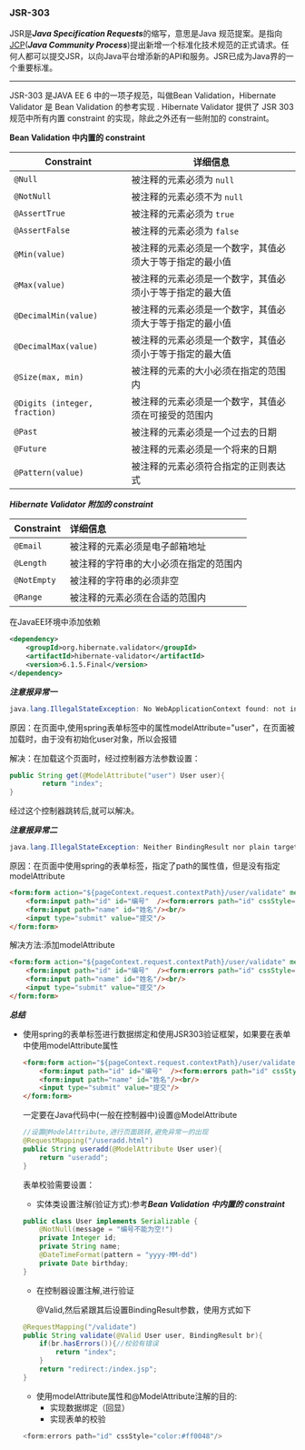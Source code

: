 

### JSR-303

JSR是***Java Specification Requests***的缩写，意思是Java 规范提案。是指向[JCP](https://link.jianshu.com?t=http%3A%2F%2Fbaike.baidu.com%2Fview%2F148425.htm)(***Java Community Process***)提出新增一个标准化技术规范的正式请求。任何人都可以提交JSR，以向Java平台增添新的API和服务。JSR已成为Java界的一个重要标准。

------

JSR-303 是JAVA EE 6 中的一项子规范，叫做Bean Validation，Hibernate Validator 是 Bean Validation 的参考实现 . Hibernate Validator 提供了 JSR 303 规范中所有内置 constraint 的实现，除此之外还有一些附加的 constraint。



**Bean Validation 中内置的 constraint**

| **Constraint**                | **详细信息**                                             |
| ----------------------------- | -------------------------------------------------------- |
| `@Null`                       | 被注释的元素必须为 `null`                                |
| `@NotNull`                    | 被注释的元素必须不为 `null`                              |
| `@AssertTrue`                 | 被注释的元素必须为 `true`                                |
| `@AssertFalse`                | 被注释的元素必须为 `false`                               |
| `@Min(value)`                 | 被注释的元素必须是一个数字，其值必须大于等于指定的最小值 |
| `@Max(value)`                 | 被注释的元素必须是一个数字，其值必须小于等于指定的最大值 |
| `@DecimalMin(value)`          | 被注释的元素必须是一个数字，其值必须大于等于指定的最小值 |
| `@DecimalMax(value)`          | 被注释的元素必须是一个数字，其值必须小于等于指定的最大值 |
| `@Size(max, min)`             | 被注释的元素的大小必须在指定的范围内                     |
| `@Digits (integer, fraction)` | 被注释的元素必须是一个数字，其值必须在可接受的范围内     |
| `@Past`                       | 被注释的元素必须是一个过去的日期                         |
| `@Future`                     | 被注释的元素必须是一个将来的日期                         |
| `@Pattern(value)`             | 被注释的元素必须符合指定的正则表达式                     |



***Hibernate Validator 附加的 constraint***

| **Constraint** | **详细信息**                           |
| :------------- | :------------------------------------- |
| `@Email`       | 被注释的元素必须是电子邮箱地址         |
| `@Length`      | 被注释的字符串的大小必须在指定的范围内 |
| `@NotEmpty`    | 被注释的字符串的必须非空               |
| `@Range`       | 被注释的元素必须在合适的范围内         |

在JavaEE环境中添加依赖

```xml
<dependency>
    <groupId>org.hibernate.validator</groupId>
    <artifactId>hibernate-validator</artifactId>
    <version>6.1.5.Final</version>
</dependency>
```

***注意报异常一***

```java
java.lang.IllegalStateException: No WebApplicationContext found: not in a DispatcherServlet request and no ContextLoaderListener registered?
```

原因：在页面中,使用spring表单标签中的属性modelAttribute="user"，在页面被加载时，由于没有初始化user对象，所以会报错

解决：在加载这个页面时，经过控制器方法参数设置：

```java
public String get(@ModelAttribute("user") User user){
        return "index";
}
```

经过这个控制器跳转后,就可以解决。

***注意报异常二***

```java
java.lang.IllegalStateException: Neither BindingResult nor plain target object for bean name 'command' available as request attribute
```

原因：在页面中使用spring的表单标签，指定了path的属性值，但是没有指定modelAttribute

```html
<form:form action="${pageContext.request.contextPath}/user/validate" method="post">
    <form:input path="id" id="编号"  /><form:errors path="id" cssStyle="color:#ff0048"/> <br/>
    <form:input path="name" id="姓名"/><br/>
    <input type="submit" value="提交"/>
</form:form>
```

解决方法:添加modelAttribute

```html
<form:form action="${pageContext.request.contextPath}/user/validate" method="post" modelAttribute="user" >
    <form:input path="id" id="编号"  /><form:errors path="id" cssStyle="color:#ff0048"/> <br/>
    <form:input path="name" id="姓名"/><br/>
    <input type="submit" value="提交"/>
</form:form>
```



***总结***



- 使用spring的表单标签进行数据绑定和使用JSR303验证框架，如果要在表单中使用modelAttribute属性

  ```html
  <form:form action="${pageContext.request.contextPath}/user/validate" method="post" modelAttribute="user" >
      <form:input path="id" id="编号"  /><form:errors path="id" cssStyle="color:#ff0048"/> <br/>
      <form:input path="name" id="姓名"/><br/>
      <input type="submit" value="提交"/>
  </form:form>
  ```

  一定要在Java代码中(一般在控制器中)设置@ModelAttribute		

  ```java
  //设置@ModelAttribute,进行页面跳转,避免异常一的出现
  @RequestMapping("/useradd.html")
  public String useradd(@ModelAttribute User user){
      return "useradd";
  }
  ```

  表单校验需要设置：

  - 实体类设置注解(验证方式):参考***Bean Validation 中内置的 constraint***

  ```java
  public class User implements Serializable {
      @NotNull(message = "编号不能为空!")
      private Integer id;
      private String name;
      @DateTimeFormat(pattern = "yyyy-MM-dd")
      private Date birthday;
  }
  ```

  - 在控制器设置注解,进行验证

    @Valid,然后紧跟其后设置BindingResult参数，使用方式如下

  ```java
  @RequestMapping("/validate")
  public String validate(@Valid User user, BindingResult br){
      if(br.hasErrors()){//校验有错误
          return "index";
      }
      return "redirect:/index.jsp";
  }
  ```

  - 使用modelAttribute属性和@ModelAttribute注解的目的:
    - 实现数据绑定（回显）
    - 实现表单的校验

  ```java
  <form:errors path="id" cssStyle="color:#ff0048"/>
  ```

  

